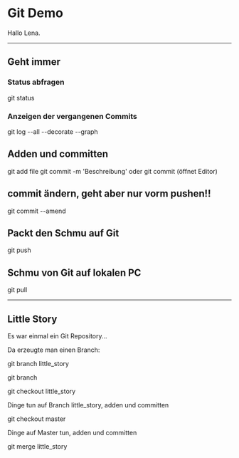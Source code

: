 # Git Demo

Hallo Lena.

---

## Geht immer
### Status abfragen
git status
### Anzeigen der vergangenen Commits
git log --all --decorate --graph

## Adden und committen
git add file
git commit -m 'Beschreibung' oder git commit (öffnet Editor)

## commit ändern, geht aber nur vorm pushen!!
git commit --amend

## Packt den Schmu auf Git
git push

## Schmu von Git auf lokalen PC
git pull

---

## Little Story
Es war einmal ein Git Repository...

Da erzeugte man einen Branch:

git branch little_story 

git branch

git checkout little_story

Dinge tun auf Branch little_story, adden und committen 

git checkout master

Dinge auf Master tun, adden und committen

git merge little_story
